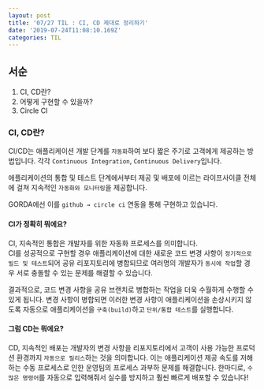 ```yaml
---
layout: post
title: '07/27 TIL : CI, CD 제대로 정리하기'
date: '2019-07-24T11:08:10.169Z'
categories: TIL
---
```


## **서순**

1. CI, CD란?
2. 어떻게 구현할 수 있을까?
3. Circle CI

### **CI, CD란?**

CI/CD는 애플리케이션 개발 단계를 `자동화`하여 보다 짧은 주기로 고객에게 제공하는 방법입니다. 각각 `Continuous Integration`, `Continuous Delivery`입니다.

애플리케이션의 통합 및 테스트 단계에서부터 제공 및 배포에 이르는 라이프사이클 전체에 걸쳐 지속적인 `자동화와 모니터링`을 제공합니다.

GORDA에선 이를 `github → circle ci` 연동을 통해 구현하고 있습니다.

#### **CI가 정확히 뭐에요?**

CI, 지속적인 통합은 개발자를 위한 자동화 프로세스를 의미합니다.<br>
CI를 성공적으로 구현할 경우 애플리케이션에 대한 새로운 코드 변경 사항이 `정기적으로 빌드 및 테스트`되어 공유 리포지토리에 병합되므로 여러명의 개발자가 `동시에 작업`할 경우 서로 충돌할 수 있는 문제를 해결할 수 있습니다.

결과적으로, 코드 변경 사항을 공유 브랜치로 병합하는 작업을 더욱 수월하게 수행할 수 있게 됩니다. 변경 사항이 병합되면 이러한 변경 사항이 애플리케이션을 손상시키지 않도록 자동으로 애플리케이션을 `구축(build)`하고 `단위/통합 테스트`를 실행합니다.

#### **그럼 CD는 뭐에요?**

CD, 지속적인 배포는 개발자의 변경 사항을 리포지토리에서 고객이 사용 가능한 프로덕션 환경까지 `자동으로 릴리스`하는 것을 의미합니다. 이는 애플리케이션 제공 속도를 저해하는 수동 프로세스로 인한 운영팀의 프로세스 과부하 문제를 해결합니다. 한마디로, `수많은 명령어`를 자동으로 입력해줘서 실수를 방지하고 훨씬 빠르게 배포할 수 있습니다!
